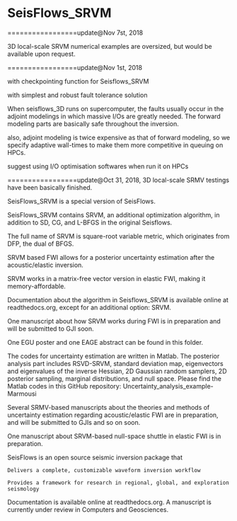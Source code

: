 SeisFlows_SRVM
=================

=================update@Nov 7st, 2018

3D local-scale SRVM numerical examples are oversized, but would be available upon request.

=================update@Nov 1st, 2018 

with checkpointing function for Seisflows_SRVM

with simplest and robust fault tolerance solution

When seisflows_3D runs on supercomputer, the faults usually occur in the adjoint modelings in which massive I/Os are greatly needed. The forward modeling parts are basically safe throughout the inversion.

also, adjoint modeling is twice expensive as that of forward modeling, so we specify adaptive wall-times to make them more competitive in queuing on HPCs.

suggest using I/O optimisation softwares when run it on HPCs

=================update@Oct 31, 2018, 3D local-scale SRMV testings have been basically finished.

SeisFlows_SRVM is a special version of SeisFlows.

SeisFlows_SRVM contains SRVM, an additional optimization algorithm, in addition to SD, CG, and L-BFGS in the original Seisflows.

The full name of SRVM is square-root variable metric, which originates from DFP, the dual of BFGS.

SRVM based FWI allows for a posterior uncertainty estimation after the acoustic/elastic inversion.

SRVM works in a matrix-free vector version in elastic FWI, making it memory-affordable.

Documentation about the algorithm in Seisflows_SRVM is available online at readthedocs.org, except for an additional option: SRVM. 

One manuscript about how SRVM works during FWI is in preparation and will be submitted to GJI soon.

One EGU poster and one EAGE abstract can be found in this folder.

The codes for uncertainty estimation are written in Matlab. The posterior analysis part includes RSVD-SRVM, standard deviation map, eigenvectors and eigenvalues of the inverse Hessian, 2D Gaussian random samplers, 2D posterior sampling, marginal distributions, and null space. Please find the Matlab codes in this GitHub repository: Uncertainty_analysis_example-Marmousi 

Several SRMV-based manuscripts about the theories and methods of uncertainty estimation regarding acoustic/elastic FWI are in preparation, and will be submitted to GJIs and so on soon.

One manuscript about SRVM-based null-space shuttle in elastic FWI is in preparation.

SeisFlows is an open source seismic inversion package that

    Delivers a complete, customizable waveform inversion workflow

    Provides a framework for research in regional, global, and exploration seismology

Documentation is available online at readthedocs.org. A manuscript is currently under review in Computers and Geosciences.
